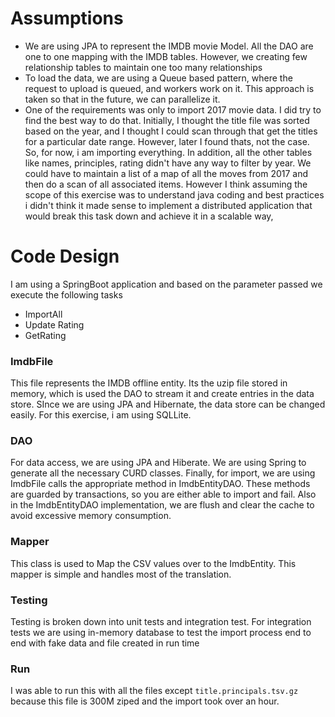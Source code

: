 # Assumptions
* We are using JPA to represent the IMDB movie Model. All the DAO are one to one mapping with the IMDB tables. However, we creating few relationship tables to maintain one too many relationships
* To load the data, we are using a Queue based pattern, where the request to upload is queued, and workers work on it. This approach is taken so that in the future, we can parallelize it.
* One of the requirements was only to import 2017 movie data. I did try to find the best way to do that. Initially, I thought the title file was sorted based on the year, and I thought I could scan through that get the titles for a particular date range. However, later I found thats, not the case. So, for now, i am importing everything. In addition, all the other tables like names, principles, rating didn't have any way to filter by year. We could have to maintain a list of a map of all the moves from 2017 and then do a scan of all associated items. However I think assuming the scope of this exercise was to understand java coding and best practices i didn't think it made sense to implement a distributed application that would break this task down and achieve it in a scalable way,


# Code Design
I am using a SpringBoot application and based on the parameter passed we execute the following tasks
* ImportAll
* Update Rating
* GetRating

### ImdbFile
This file represents the IMDB offline entity. Its the uzip file stored in memory, which is used the DAO to stream it and create entries in the data store. SInce we are using JPA and Hibernate, the data store can be changed easily. For this exercise, i am using SQLLite. 

### DAO
For data access, we are using JPA and Hiberate. We are using Spring to generate all the necessary CURD classes. Finally, for import, we are using ImdbFile calls the appropriate method in ImdbEntityDAO. These methods are guarded by transactions, so you are either able to import and fail.
Also in the ImdbEntityDAO implementation, we are flush and clear the cache to avoid excessive memory consumption.

### Mapper
This class is used to Map the CSV values over to the ImdbEntity. This mapper is simple and handles most of the translation.

### Testing
Testing is broken down into unit tests and integration test. For integration tests we are using in-memory database to test the import process end to end with fake data and file created in run time

### Run
I was able to run this with all the files except `title.principals.tsv.gz` because this file is 300M ziped and the import took over an hour.